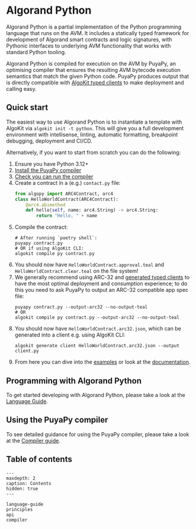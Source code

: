 # Algorand Python

Algorand Python is a partial implementation of the Python programming language that runs on the AVM. It includes a statically typed framework for development of Algorand smart contracts and logic signatures, with Pythonic interfaces to underlying AVM functionality that works with standard Python tooling.

Algorand Python is compiled for execution on the AVM by PuyaPy, an optimising compiler that ensures the resulting AVM bytecode execution semantics that match the given Python code. PuyaPy produces output that is directly compatible with [AlgoKit typed clients](https://github.com/algorandfoundation/algokit-cli/blob/main/docs/features/generate.md#1-typed-clients) to make deployment and calling easy.

## Quick start

The easiest way to use Algorand Python is to instantiate a template with AlgoKit via `algokit init -t python`. This will give you a full development environment with intellisense, linting, automatic formatting, breakpoint debugging, deployment and CI/CD.

Alternatively, if you want to start from scratch you can do the following:

1. Ensure you have Python 3.12+
2. [Install the PuyaPy compiler](./compiler.md#compiler-installation)
3. [Check you can run the compiler](./compiler.md#using-the-compiler)
4. Create a contract in a (e.g.) `contact.py` file:
    ```python
    from algopy import ARC4Contract, arc4
    class HelloWorldContract(ARC4Contract):
        @arc4.abimethod
        def hello(self, name: arc4.String) -> arc4.String:
            return "Hello, " + name
    ```
5. Compile the contract:
    ```shell
    # After running `poetry shell`:
    puyapy contract.py
    # OR if using AlgoKit CLI:
    algokit compile py contract.py
    ```
6. You should now have `HelloWorldContract.approval.teal` and `HelloWorldContract.clear.teal` on the file system!
7. We generally recommend using ARC-32 and [generated typed clients](https://github.com/algorandfoundation/algokit-cli/blob/main/docs/features/generate.md#1-typed-clients) to have the most optimal deployment and consumption experience; to do this you need to ask PuyaPy to output an ARC-32 compatible app spec file:
    ```shell
    puyapy contract.py --output-arc32 --no-output-teal
    # OR
    algokit compile py contract.py --output-arc32 --no-output-teal
    ```
8. You should now have `HelloWorldContract.arc32.json`, which can be generated into a client e.g. using AlgoKit CLI:
    ```shell
    algokit generate client HelloWorldContract.arc32.json --output client.py
    ```
9. From here you can dive into the [examples](https://github.com/algorandfoundation/puya/tree/main/examples) or look at the [documentation](docs/index.md).

## Programming with Algorand Python

To get started developing with Algorand Python, please take a look at the [Language Guide](./language-guide.md).

## Using the PuyaPy compiler

To see detailed guidance for using the PuyaPy compiler, please take a look at the [Compiler guide](./compiler.md).

## Table of contents

```{toctree}
---
maxdepth: 2
caption: Contents
hidden: true
---

language-guide
principles
api
compiler
```
